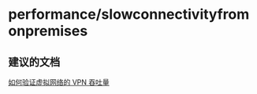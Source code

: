 <properties
    pageTitle="performance/slowconnectivityfromonpremises"
    description="performance/slowconnectivityfromonpremises"
    service="microsoft.network"
    resource="virtualnetworks"
    authors="radwiv"
    displayOrder=""
    selfHelpType="generic"
    supportTopicIds="32584259"
    resourceTags=""
    productPesIds="15526"
    cloudEnvironments="public"
/>


# performance/slowconnectivityfromonpremises
<a id="performanceslowconnectivityfromonpremises" class="xliff"></a>

## **建议的文档**
<a id="recommended-documents" class="xliff"></a>
[如何验证虚拟网络的 VPN 吞吐量](https://docs.microsoft.com/azure/vpn-gateway/vpn-gateway-validate-throughput-to-vnet)

